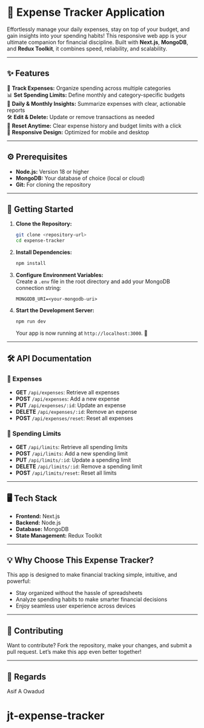 # 💸 Expense Tracker Application

Effortlessly manage your daily expenses, stay on top of your budget, and gain insights into your spending habits! This responsive web app is your ultimate companion for financial discipline. Built with **Next.js**, **MongoDB**, and **Redux Toolkit**, it combines speed, reliability, and scalability.

---

## ✨ Features

🚀 **Track Expenses:** Organize spending across multiple categories  
📊 **Set Spending Limits:** Define monthly and category-specific budgets  
📅 **Daily & Monthly Insights:** Summarize expenses with clear, actionable reports  
🛠️ **Edit & Delete:** Update or remove transactions as needed  
🔄 **Reset Anytime:** Clear expense history and budget limits with a click  
📱 **Responsive Design:** Optimized for mobile and desktop

---

## ⚙️ Prerequisites

- **Node.js:** Version 18 or higher
- **MongoDB:** Your database of choice (local or cloud)
- **Git:** For cloning the repository

---

## 🚀 Getting Started

1. **Clone the Repository:**

   ```bash
   git clone <repository-url>
   cd expense-tracker
   ```

2. **Install Dependencies:**

   ```bash
   npm install
   ```

3. **Configure Environment Variables:**  
   Create a `.env` file in the root directory and add your MongoDB connection string:

   ```env
   MONGODB_URI=<your-mongodb-uri>
   ```

4. **Start the Development Server:**

   ```bash
   npm run dev
   ```

   Your app is now running at `http://localhost:3000`. 🎉

---

## 🛠️ API Documentation

### 📝 Expenses

- **GET** `/api/expenses`: Retrieve all expenses
- **POST** `/api/expenses`: Add a new expense
- **PUT** `/api/expenses/:id`: Update an expense
- **DELETE** `/api/expenses/:id`: Remove an expense
- **POST** `/api/expenses/reset`: Reset all expenses

### 🎯 Spending Limits

- **GET** `/api/limits`: Retrieve all spending limits
- **POST** `/api/limits`: Add a new spending limit
- **PUT** `/api/limits/:id`: Update a spending limit
- **DELETE** `/api/limits/:id`: Remove a spending limit
- **POST** `/api/limits/reset`: Reset all limits

---

## 🖥️ Tech Stack

- **Frontend:** Next.js
- **Backend:** Node.js
- **Database:** MongoDB
- **State Management:** Redux Toolkit

---

## 💡 Why Choose This Expense Tracker?

This app is designed to make financial tracking simple, intuitive, and powerful:

- Stay organized without the hassle of spreadsheets
- Analyze spending habits to make smarter financial decisions
- Enjoy seamless user experience across devices

---

## 🤝 Contributing

Want to contribute? Fork the repository, make your changes, and submit a pull request. Let’s make this app even better together!

---

## 📄 Regards

Asif A Owadud
# jt-expense-tracker
